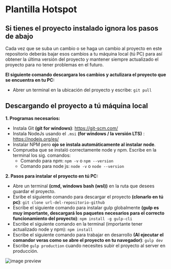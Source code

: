 # Plantilla Hotspot

## Si tienes el proyecto instalado ignora los pasos de abajo

Cada vez que se suba un cambio o se haga un cambio al proyecto en este repositorio deberás bajar esos cambios a tu máquina local (tú PC) para así obtener la última versión del proyecto y mantener siempre actualizado el proyecto para no tener problemas en el futuro.

**El siguiente comando descargara los cambios y actulizara el proyecto que se encuentra en tu PC:**
* Abrer un terminal en la ubicación del proyecto y escribe: `git pull` 


## Descargando el proyecto a tú máquina local

**1. Programas necesarios:**
* Instala Git **(git for windows)**: https://git-scm.com/
* Instala NodeJs usando el `.msi` **(for windows / la versión LTS)** : https://nodejs.org/es/
* Instalar NPM pero **ojo se instala automáticamente al instalar node**.
* Comprueba que se instaló correctamente node y npm. Escribe en la terminal los sig. comandos:
  * Comando para npm: `npm -v` o `npm --version`
  * Comando para node js: `node -v` o `node --version`

**2. Pasos para instalar el proyecto en tú PC:**
* Abre un terminal **(cmd, windows bash (wsl))** en la ruta que desees guardar el proyecto.
* Esribe el siguiente comando para descargar el proyecto **(clonarlo en tú pc)**: `git clone url-del-repositorio-github`
* Escribe el siguiente comando para instalar gulp globalmente **(gulp es muy importante,  descargará los paquetes necesarios para el correcto funcionamiento del proyecto)**: `npm install -g gulp-cli`
* Escribe el siguiente comando en la terminal (importante tener actualizado node y npm): `npm install` 
* Escribe el siguiente comando para trabajar en desarrollo **(Al ejecutar el comandor veras como se abre el proyecto en tu navegador)**: `gulp dev`
* Escribe `gulp production` cuando necesites subir el proyecto al server en producción.

![image preview](https://repository-images.githubusercontent.com/258600299/54d61a00-9912-11ea-9313-87a6b04cff94)
